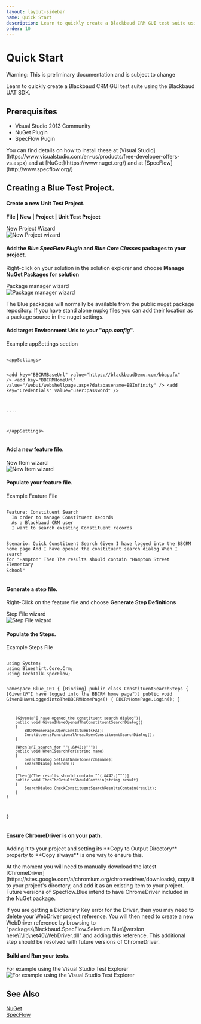 ```yaml
---
layout: layout-sidebar
name: Quick Start
description: Learn to quickly create a Blackbaud CRM GUI test suite using the Blackbaud UAT SDK.
order: 10
---
```


# Quick Start

<p class="alert alert-warning">Warning: This is preliminary documentation and is subject to change</p>

Learn to quickly create a Blackbaud CRM GUI test suite using the Blackbaud UAT SDK.

## Prerequisites

* Visual Studio 2013 Community
* NuGet Plugin
* SpecFlow Pugin

<p class="alert alert-info">You can find details on how to install these at [Visual Studio](https://www.visualstudio.com/en-us/products/free-developer-offers-vs.aspx) and at [NuGet](https://www.nuget.org/) and at [SpecFlow](http://www.specflow.org/)</p>

## Creating a Blue Test Project.

#### Create a new Unit Test Project.

**File | New | Project | Unit Test Project**

New Project Wizard  
![New Project wizard](/assets/img/FirstProject/NewBSProject.PNG)

#### Add the *Blue SpecFlow Plugin* and *Blue Core Classes* packages to your project.

Right-click on your solution in the solution explorer and choose **Manage NuGet Packages for solution**

Package manager wizard  
![Package manager wizard](/assets/img/FirstProject/AddBSNuGetPackages.PNG)

<p class="alert alert-info">The Blue packages will normally be available from the public nuget package repository. If you have stand alone nupkg files you can add their location as a package source in the nuget settings.</p>

#### Add target Environment Urls to your "_app.config_".

<div class="codeSnippetContainerTabs"><div class="codeSnippetContainerTabSingle">Example appSettings section</div></div><pre><code class="language-csharp">
&lt;appSettings&gt;

  &lt;add key="BBCRMBaseUrl" value="https://blackbaudDemo.com/bbappfx" /&gt;
  &lt;add key="BBCRMHomeUrl" value="/webui/webshellpage.aspx?databasename=BBInfinity" /&gt;
  &lt;add key="Credentials" value="user:password" /&gt;

  ....

&lt;/appSettings&gt;
</code>
</pre>

#### Add a new feature file.

New Item wizard  
![New Item wizard](/assets/img/FirstProject/AddAFeatureFile.PNG)

#### Populate your feature file.

<div class="codeSnippetContainerTabs"><div class="codeSnippetContainerTabSingle">Example Feature File</div></div><pre><code class="language-gherkin">
Feature: Constituent Search
  In order to manage Constituent Records
  As a Blackbaud CRM user
  I want to search existing Constituent records

Scenario: Quick Constituent Search
  Given I have logged into the BBCRM home page
  And I have opened the constituent search dialog
  When I search for "Hampton"
  Then The results should contain "Hampton Street Elementary School"
</code>
</pre>

#### Generate a step file.

Right-Click on the feature file and choose **Generate Step Definitions**

Step File wizard  
![Step File wizard](/assets/img/FirstProject/GenerateSteps.PNG)

#### Populate the Steps.

<div class="codeSnippetContainerTabs"><div class="codeSnippetContainerTabSingle">Example Steps File</div></div><pre><code class="language-csharp">
using System;
using Blueshirt.Core.Crm;
using TechTalk.SpecFlow;

namespace Blue_101
{
    [Binding]
    public class ConstituentSearchSteps
    {
        [Given(@"I have logged into the BBCRM home page")]
        public void GivenIHaveLoggedIntoTheBBCRMHomePage()
        {
            BBCRMHomePage.Login();
        }

        [Given(@"I have opened the constituent search dialog")]
        public void GivenIHaveOpenedTheConstituentSearchDialog()
        {
            BBCRMHomePage.OpenConstituentsFA();
            ConstituentsFunctionalArea.OpenConstituentSearchDialog();
        }

        [When(@"I search for ""(.&#42;)""")]
        public void WhenISearchFor(string name)
        {
            SearchDialog.SetLastNameToSearch(name);
            SearchDialog.Search();
        }

        [Then(@"The results should contain ""(.&#42;)""")]
        public void ThenTheResultsShouldContain(string result)
        {
            SearchDialog.CheckConstituentSearchResultsContain(result);
        }
    }
}
</code>
</pre>

#### Ensure ChromeDriver is on your path.

<p class="alert alert-info">Adding it to your project and setting its **Copy to Output Directory** property to **Copy always** is one way to ensure this.</p>

<p class="alert alert-danger">At the moment you will need to manually download the latest [ChromeDriver](https://sites.google.com/a/chromium.org/chromedriver/downloads), copy it to your project's directory, and add it as an existing item to your project.  Future versions of Specflow.Blue intend to have ChromeDriver included in the NuGet package.</p>

<p class="alert alert-danger">If you are getting a Dictionary Key error for the Driver, then you may need to delete your WebDriver project reference.  You will then need to create a new WebDriver reference by browsing to "packages\Blackbaud.SpecFlow.Selenium.Blue\[version here\]\lib\net40\WebDriver.dll" and adding this reference.  This additional step should be resolved with future versions of ChromeDriver.</p>

#### Build and Run your tests.

For example using the Visual Studio Test Explorer  
![For example using the Visual Studio Test Explorer](/assets/img/FirstProject/ConstituentSearchResults.PNG)

## See Also

[NuGet](https://www.nuget.org/)  
[SpecFlow](http://www.specflow.org/)


